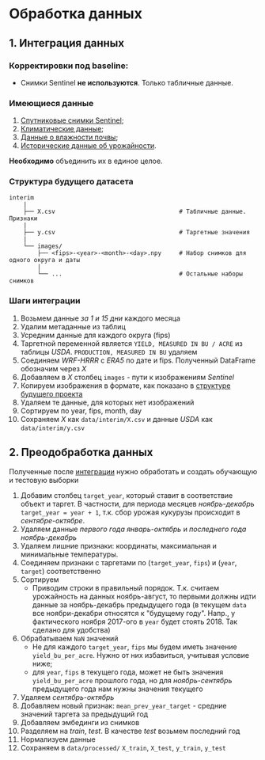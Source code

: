 # Обработка данных

## 1. Интеграция данных

### Корректировки под baseline:

- Снимки Sentinel **не используются**. Только табличные данные.

### Имеющиеся данные

1. [Спутниковые снимки Sentinel](../../notebooks/1.1-data-review-sentinel.ipynb);
2. [Климатические данные](../../notebooks/1.3-data-review-wrf-hrrr.ipynb);
3. [Данные о влажности почвы](../../notebooks/1.4-data-review-moisture.ipynb);
4. [Исторические данные об урожайности](../../notebooks/1.2-data-review-usda.ipynb).

**Необходимо** объединить их в единое целое.

### Структура будущего датасета

```plaintext
interim
    |
    ├── X.csv                                   # Табличные данные. Признаки
    |
    ├── y.csv                                   # Таргетные значения
    |
    └── images/
        ├── <fips>-<year>-<month>-<day>.npy     # Набор снимков для одного округа и даты
        |
        └── ...                                 # Остальные наборы снимков
```

### Шаги интеграции

1. Возьмем данные *за 1 и 15 дни* каждого месяца
2. Удалим метаданные из таблиц
3. Усредним данные для каждого округа (fips)
4. Таргетной переменной является `YIELD, MEASURED IN BU / ACRE` из таблицы *USDA*. `PRODUCTION, MEASURED IN BU` удаляем
5. Соединяем *WRF-HRRR* с *ERA5* по дате и fips. Полученный DataFrame обозначим через *X*
6. Добавляем в *X* столбец `images` - пути к изображениям *Sentinel*
7. Копируем изображения в формате, как показано в [структуре будущего проекта](#структура-будущего-датасета)
8. Удаляем те данные, для которых нет изображений
9. Сортируем по year, fips, month, day
10. Сохраняем *X* как `data/interim/X.csv` и данные *USDA* как `data/interim/y.csv`

## 2. Преодобработка данных

Полученные после [интеграции](#1-интеграция-данных) нужно обработать и создать обучающую и тестовую выборки

1. Добавим столбец `target_year`, который ставит в соответствие объект и таргет. В частности, для периода месяцев *ноябрь-декабрь* `target_year = year + 1`, т.к. сбор урожая кукурузы происходит в *сентябре-октябре*.
2. Удаляем данные *первого года январь-октябрь* и *последнего года ноябрь-декабрь*
3. Удаляем лишние признаки: координаты, максимальная и минимальные температуры.
4. Соединяем признаки с таргетами по (`target_year`, `fips`) и (`year`, `target`) соответственно
5. Сортируем
   - Приводим строки в правильный порядок. Т.к. считаем урожайность на данных ноябрь-август, то первыми должны идти данные за ноябрь-декабрь предыдущего года (в текущем `data` все ноябри-декабри относятся к "будущему году". Напр., у фактического ноября 2017-ого в `year` будет стоять 2018. Так сделано для удобства)
6. Обрабатываем `NaN` значений
    - Не для каждого `target_year`, `fips` мы будем иметь значение `yield_bu_per_acre`. Нужно от них избавиться, учитывая условие ниже;
    - для `year`, `fips` в текущего года, может не быть значения `yield_bu_per_acre` прошлого года, но для *ноябрь-сентябрь* предыдущего года нам нужны значения текущего
7. Удаляем *сентябрь-октябрь*
8. Добавляем новый признак: `mean_prev_year_target` - средние значений таргета за предыдущий год
9. Добавляем эмбединги из снимков
10. Разделяем на *train*, *test*. В качестве *test* возьмем последний год
11. Нормализуем данные
12. Сохраняем в `data/processed/` `X_train`, `X_test`, `y_train`, `y_test`

